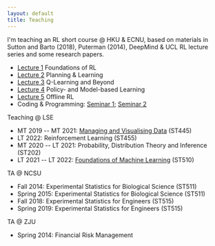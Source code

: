 ```yaml
---
layout: default
title: Teaching
---
```


I'm teaching an RL short course @ HKU & ECNU, based on materials in Sutton and Barto (2018), Puterman (2014), DeepMind & UCL RL lecture series and some research papers.

* [Lecture 1](./slides/lecture2.pdf) Foundations of RL
* [Lecture 2](./slides/lecture3.pdf) Planning & Learning
* [Lecture 3](./slides/lecture5.pdf) Q-Learning and Beyond
* [Lecture 4](./slides/lecture8.pdf) Policy- and Model-based Learning
* [Lecture 5](./slides/lecture10.pdf) Offline RL
* Coding & Programming: [Seminar 1](./code/seminar1.zip); [Seminar 2](./code/seminar2.zip)

Teaching @ LSE

* MT 2019 -- MT 2021: [Managing and Visualising Data](https://lse-st445.github.io/) (ST445)
* LT 2022: Reinforcement Learning (ST455)
* MT 2020 -- LT 2021: Probability, Distribution Theory and Inference (ST202)
* LT 2021 -- LT 2022: [Foundations of Machine Learning](https://lse-st510.github.io/) (ST510)

TA @ NCSU

* Fall 2014: Experimental Statistics for Biological Science (ST511)
* Spring 2015: Experimental Statistics for Biological Science (ST511)
* Fall 2018: Experimental Statistics for Engineers (ST515)
* Spring 2019: Experimental Statistics for Engineers (ST515)

TA @ ZJU

* Spring 2014: Financial Risk Management
